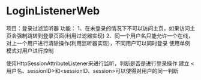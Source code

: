 # LoginListenerWeb
项目：登录过滤监听器
功能：
1、在未登录的情况下不可以访问主页，如果访问主页会强制跳转到登录页面(利用过滤器实现)
2、同一个用户名只能允许一个在线，对上一个用户进行清除操作(利用监听器实现)，不同用户可以同时登录
  使用单例模式对用户进行控制

使用HttpSessionAttributeListener来进行监听，判断是否是进行登录操作
建立 <用户名、sessionID>和<sessionID、session>可以使得对用户的同一判断
